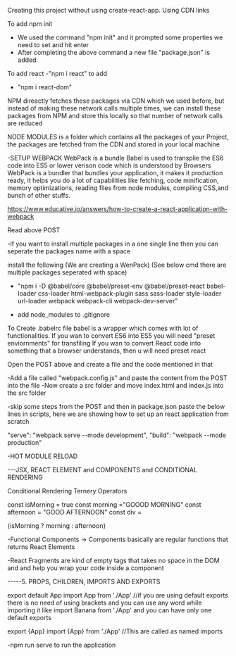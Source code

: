 Creating this project without using create-react-app. Using CDN links

<script crossorigin src="https://unpkg.com/react@18/umd/react.development.js"></script>
<script crossorigin src="https://unpkg.com/react-dom@18/umd/react-dom.development.js"></script>

To add npm init

- We used the command "npm init" and it prompted some properties we need to set and hit enter
- After completing the above command a new file "package.json" is added.

To add react
-"npm i react" to add

- "npm i react-dom"

NPM direactly fetches these packages via CDN which we used before, but instead of making these network calls multiple times, we can install these packages from NPM and store this locally so that number of network calls are reduced

NODE MODULES is a folder which contains all the packages of your Project, the packages are fetched from the CDN and stored in your local machine

-SETUP WEBPACK
WebPack is a bundle
Babel is used to transplie the ES6 code into ES5 or lower verison code which is understood by Browsers
WebPack is a bundler that bundles your application, it makes it production ready, it helps you do a lot of capabilities like fetching, code minification, memory optimizations, reading files from node modules, compiling CSS,and bunch of other stuffs.

https://www.educative.io/answers/how-to-create-a-react-application-with-webpack

Read above POST

-if you want to install multiple packages in a one single line then you can seperate the packages name with a space

install the following (We are creating a WenPack) (See below cmd there are multiple packages seperated with space)

- "npm i -D @babel/core @babel/preset-env @babel/preset-react babel-loader css-loader html-webpack-plugin sass sass-loader style-loader url-loader webpack webpack-cli webpack-dev-server"

- add node_modules to .gitignore

To Create .babelrc file
babel is a wrapper which comes with lot of functionalities. If you wan to convert ES6 into ES5 you will need "preset enviornments" for transfiling
If you wan to convert React code into something that a browser understands, then u will need preset react

Open the POST above and create a file and the code mentioned in that

-Add a file called "webpack.config.js" and paste the content from the POST into the file
-Now create a src folder and move index.html and index.js into the src folder

-skip some steps from the POST and then in package.json paste the below lines in scripts, here we are showing how to set up an react application from scratch

"serve": "webpack serve --mode development",
"build": "webpack --mode production"

-HOT MODULE RELOAD

---JSX, REACT ELEMENT and COMPONENTS and CONDITIONAL RENDERING

Conditional Rendering
Ternery Operators

const isMorning = true
const morning ="GOOOD MORNING"
const afternoon = "GOOD AFTERNOON"
const div = <div>{isMorning ? morning : afternoon}</div>

-Functional Components -> Components basically are regular functions that returns React Elements

-React Fragments are kind of empty tags that takes no space in the DOM and and help you wrap your code inside a component

-----5. PROPS, CHILDREN, IMPORTS AND EXPORTS

export default App
import App from './App' //if you are using default exports there is no need of using brackets and you can use any word while importing it like import Banana from './App' and you can have only one default exports

export {App}
import {App} from './App' //This are called as named imports

-npm run serve to run the application
